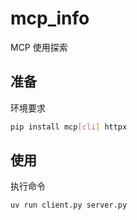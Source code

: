 # mcp_info

MCP 使用探索

## 准备

环境要求

```sh
pip install mcp[cli] httpx
```


## 使用

执行命令

```sh
uv run client.py server.py
```



